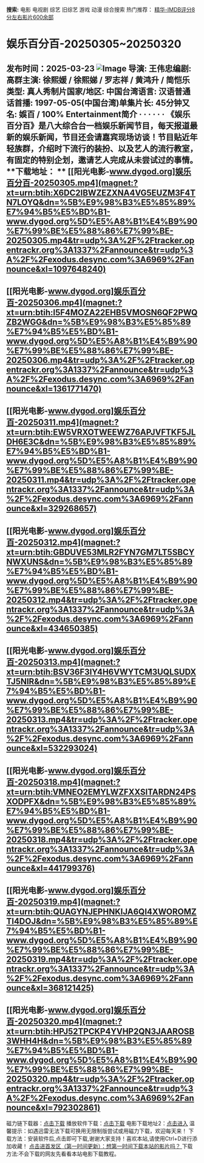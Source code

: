 **搜索:** 电影 电视剧 综艺 旧综艺 游戏 动漫 综合搜索 热门推荐： [精华-IMDB评分8分左右影片600余部](https://www.dytt8.com/html/gndy/jddy/20160320/50510.html)
# 娱乐百分百-20250305~20250320
发布时间：2025-03-23 
![Image](http://ww4.sinaimg.cn/bmiddle/444476dfjw1e3bjavn7xjj.jpg)
导演: 王伟忠编剧: 高群主演: 徐熙媛 / 徐熙娣 / 罗志祥 / 黄鸿升 / 简恺乐类型: 真人秀制片国家/地区: 中国台湾语言: 汉语普通话首播: 1997-05-05(中国台湾)单集片长: 45分钟又名: 娛百 / 100% Entertainment简介 · · · · · ·
《娱乐百分百》是八大综合台一档娱乐新闻节目，每天报道最新的娱乐新闻，节目还会请嘉宾现场访谈！节目贴近年轻族群，介绍时下流行的装扮、以及艺人的流行教室，有固定的特别企划，邀请艺人完成从未尝试过的事情。 
**下载地址： **
[[阳光电影-www.dygod.org]娱乐百分百-20250305.mp4](magnet:?xt=urn:btih:X6DC2IBWZEZXNA4VG5EUZM3F4TN7LOYQ&dn=%5B%E9%98%B3%E5%85%89%E7%94%B5%E5%BD%B1-www.dygod.org%5D%E5%A8%B1%E4%B9%90%E7%99%BE%E5%88%86%E7%99%BE-20250305.mp4&tr=udp%3A%2F%2Ftracker.opentrackr.org%3A1337%2Fannounce&tr=udp%3A%2F%2Fexodus.desync.com%3A6969%2Fannounce&xl=1097648240)  
---  
[[阳光电影-www.dygod.org]娱乐百分百-20250306.mp4](magnet:?xt=urn:btih:I5F4MOZA22EHB5VMOSN6QF2PWQZB2WGG&dn=%5B%E9%98%B3%E5%85%89%E7%94%B5%E5%BD%B1-www.dygod.org%5D%E5%A8%B1%E4%B9%90%E7%99%BE%E5%88%86%E7%99%BE-20250306.mp4&tr=udp%3A%2F%2Ftracker.opentrackr.org%3A1337%2Fannounce&tr=udp%3A%2F%2Fexodus.desync.com%3A6969%2Fannounce&xl=1361771470)  
---  
[[阳光电影-www.dygod.org]娱乐百分百-20250311.mp4](magnet:?xt=urn:btih:EW5VRXOTWEEWZ76APJVFTKF5JLDH6E3C&dn=%5B%E9%98%B3%E5%85%89%E7%94%B5%E5%BD%B1-www.dygod.org%5D%E5%A8%B1%E4%B9%90%E7%99%BE%E5%88%86%E7%99%BE-20250311.mp4&tr=udp%3A%2F%2Ftracker.opentrackr.org%3A1337%2Fannounce&tr=udp%3A%2F%2Fexodus.desync.com%3A6969%2Fannounce&xl=329268657)  
---  
[[阳光电影-www.dygod.org]娱乐百分百-20250312.mp4](magnet:?xt=urn:btih:GBDUVE53MLR2FYN7GM7LT5SBCYNWXUNS&dn=%5B%E9%98%B3%E5%85%89%E7%94%B5%E5%BD%B1-www.dygod.org%5D%E5%A8%B1%E4%B9%90%E7%99%BE%E5%88%86%E7%99%BE-20250312.mp4&tr=udp%3A%2F%2Ftracker.opentrackr.org%3A1337%2Fannounce&tr=udp%3A%2F%2Fexodus.desync.com%3A6969%2Fannounce&xl=434650385)  
---  
[[阳光电影-www.dygod.org]娱乐百分百-20250313.mp4](magnet:?xt=urn:btih:BSV36F3IY4H6VWYTCM3UQLSUDXTJ5NIR&dn=%5B%E9%98%B3%E5%85%89%E7%94%B5%E5%BD%B1-www.dygod.org%5D%E5%A8%B1%E4%B9%90%E7%99%BE%E5%88%86%E7%99%BE-20250313.mp4&tr=udp%3A%2F%2Ftracker.opentrackr.org%3A1337%2Fannounce&tr=udp%3A%2F%2Fexodus.desync.com%3A6969%2Fannounce&xl=532293024)  
---  
[[阳光电影-www.dygod.org]娱乐百分百-20250318.mp4](magnet:?xt=urn:btih:VMNEO2EMYLWZFXXSITARDN24PSXODPFX&dn=%5B%E9%98%B3%E5%85%89%E7%94%B5%E5%BD%B1-www.dygod.org%5D%E5%A8%B1%E4%B9%90%E7%99%BE%E5%88%86%E7%99%BE-20250318.mp4&tr=udp%3A%2F%2Ftracker.opentrackr.org%3A1337%2Fannounce&tr=udp%3A%2F%2Fexodus.desync.com%3A6969%2Fannounce&xl=441799376)  
---  
[[阳光电影-www.dygod.org]娱乐百分百-20250319.mp4](magnet:?xt=urn:btih:QUAGYNJEPHNKIJA6QI4XWOROMZTI4DOJ&dn=%5B%E9%98%B3%E5%85%89%E7%94%B5%E5%BD%B1-www.dygod.org%5D%E5%A8%B1%E4%B9%90%E7%99%BE%E5%88%86%E7%99%BE-20250319.mp4&tr=udp%3A%2F%2Ftracker.opentrackr.org%3A1337%2Fannounce&tr=udp%3A%2F%2Fexodus.desync.com%3A6969%2Fannounce&xl=368121425)  
---  
[[阳光电影-www.dygod.org]娱乐百分百-20250320.mp4](magnet:?xt=urn:btih:HPJ52TPCKP4YVHP2QN3JAAROSB3WHH4H&dn=%5B%E9%98%B3%E5%85%89%E7%94%B5%E5%BD%B1-www.dygod.org%5D%E5%A8%B1%E4%B9%90%E7%99%BE%E5%88%86%E7%99%BE-20250320.mp4&tr=udp%3A%2F%2Ftracker.opentrackr.org%3A1337%2Fannounce&tr=udp%3A%2F%2Fexodus.desync.com%3A6969%2Fannounce&xl=792302861)  
---  
磁力链下载器：[点击下载](https://dygod.org/js/bt.htm "qBittorrent") 播放软件下载：[点击下载](https://dygod.org/js/player.htm "PotPlayer") 电影下载地址2：[点击进入](https://dygod.org/ "阳光电影") 温馨提示：如遇迅雷无法下载可换用无限制版尝试或用磁力下载，欢迎每天来！  下载方法：安装软件后,点击即可下载,谢谢大家支持！喜欢本站,请使用Ctrl+D进行添加收藏！ [点击进首发区（第一时间更新）：想第一时间下载本站的影片吗？ ](https://www.ygdy8.net/)下载方法:不会下载的网友先看看本站电影下载教程。